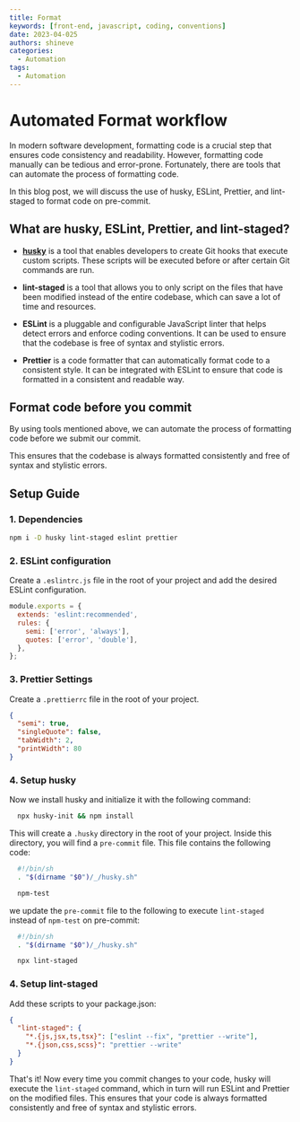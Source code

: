 ```yaml
---
title: Format
keywords: [front-end, javascript, coding, conventions]
date: 2023-04-025
authors: shineve
categories:
  - Automation
tags:
  - Automation
---
```


# Automated Format workflow

In modern software development, formatting code is a crucial step that ensures code consistency and readability. However, formatting code manually can be tedious and error-prone. Fortunately, there are tools that can automate the process of formatting code.

In this blog post, we will discuss the use of husky, ESLint, Prettier, and lint-staged to format code on pre-commit.

## What are husky, ESLint, Prettier, and lint-staged?

- [**husky**](./tools/husky.md) is a tool that enables developers to create Git hooks that execute custom scripts. These scripts will be executed before or after certain Git commands are run.

- **lint-staged** is a tool that allows you to only script on the files that have been modified instead of the entire codebase, which can save a lot of time and resources.

- **ESLint** is a pluggable and configurable JavaScript linter that helps detect errors and enforce coding conventions. It can be used to ensure that the codebase is free of syntax and stylistic errors.

- **Prettier** is a code formatter that can automatically format code to a consistent style. It can be integrated with ESLint to ensure that code is formatted in a consistent and readable way.

## Format code before you commit

By using tools mentioned above, we can automate the process of formatting code before we submit our commit.

This ensures that the codebase is always formatted consistently and free of syntax and stylistic errors.

## Setup Guide

### 1. Dependencies

```sh
npm i -D husky lint-staged eslint prettier
```

### 2. ESLint configuration

Create a `.eslintrc.js` file in the root of your project and add the desired ESLint configuration.

```js
module.exports = {
  extends: 'eslint:recommended',
  rules: {
    semi: ['error', 'always'],
    quotes: ['error', 'double'],
  },
};
```

### 3. Prettier Settings

Create a `.prettierrc` file in the root of your project.

```json
{
  "semi": true,
  "singleQuote": false,
  "tabWidth": 2,
  "printWidth": 80
}
```

### 4. Setup husky

Now we install husky and initialize it with the following command:

```sh
  npx husky-init && npm install
```

This will create a `.husky` directory in the root of your project. Inside this directory, you will find a `pre-commit` file. This file contains the following code:

```sh
  #!/bin/sh
  . "$(dirname "$0")/_/husky.sh"

  npm-test
```

we update the `pre-commit` file to the following to execute `lint-staged` instead of `npm-test` on pre-commit:

```sh
  #!/bin/sh
  . "$(dirname "$0")/_/husky.sh"

  npx lint-staged
```

### 4. Setup lint-staged

Add these scripts to your package.json:

```json
{
  "lint-staged": {
    "*.{js,jsx,ts,tsx}": ["eslint --fix", "prettier --write"],
    "*.{json,css,scss}": "prettier --write"
  }
}
```

That's it! Now every time you commit changes to your code, husky will execute the `lint-staged` command, which in turn will run ESLint and Prettier on the modified files. This ensures that your code is always formatted consistently and free of syntax and stylistic errors.
